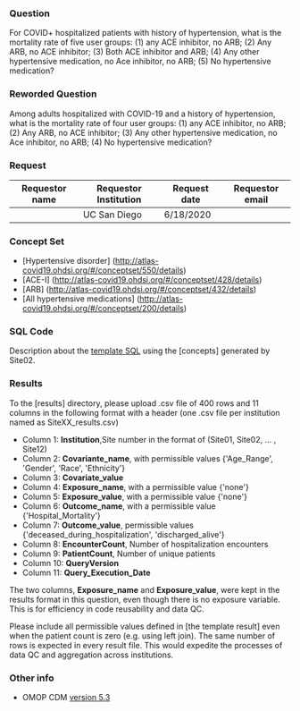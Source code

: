 ### Question
For COVID+ hospitalized patients with history of hypertension, what is the mortality rate of five user groups: (1) any ACE inhibitor, no ARB; (2) Any ARB, no ACE inhibitor; (3) Both ACE inhibitor and ARB; (4) Any other hypertensive medication, no Ace inhibitor, no ARB; (5) No hypertensive medication?

### Reworded Question
Among adults hospitalized with COVID-19 and a history of hypertension, what is the mortality rate of four user groups: (1) any ACE inhibitor, no ARB; (2) Any ARB, no ACE inhibitor; (3) Any other hypertensive medication, no Ace inhibitor, no ARB; (4) No hypertensive medication?

### Request
| Requestor name | Requestor Institution| Request date | Requestor email        |
|----------------|----------------------|--------------|------------------------|
|      | UC San Diego         | 6/18/2020    |  |


### Concept Set
  * [Hypertensive disorder] (http://atlas-covid19.ohdsi.org/#/conceptset/550/details)
  * [ACE-I] (http://atlas-covid19.ohdsi.org/#/conceptset/428/details)
  * [ARB] (http://atlas-covid19.ohdsi.org/#/conceptset/432/details)
  * [All hypertensive medications] (http://atlas-covid19.ohdsi.org/#/conceptset/200/details)


### SQL Code
Description about the [template SQL](sql/template_query.sql) using the [concepts] generated by Site02.


### Results
To the [results] directory, please upload .csv file of 400 rows and 11 columns in the following format with a header (one .csv file per institution named as SiteXX_results.csv)
  * Column 1: **Institution**,Site number in the format of (Site01, Site02, ... , Site12)
  * Column 2: **Covariante_name**, with permissible values {'Age_Range', 'Gender', 'Race', 'Ethnicity'}
  * Column 3: **Covariate_value**
  * Column 4: **Exposure_name**, with a permissible value {'none'}
  * Column 5: **Exposure_value**, with a permissible value {'none'}
  * Column 6: **Outcome_name**, with a permissible value {'Hospital_Mortality'}
  * Column 7: **Outcome_value**, permissible values {'deceased_during_hospitalization', 'discharged_alive'}
  * Column 8: **EncounterCount**, Number of hospitalization encounters
  * Column 9: **PatientCount**, Number of unique patients
  * Column 10: **QueryVersion**
  * Column 11: **Query_Execution_Date**

The two columns, **Exposure_name** and **Exposure_value**, were kept in the results format in this question, even though there is no exposure variable. This is for efficiency in code reusability and data QC.


Please include all permissible values defined in [the template result] even when the patient count is zero (e.g. using left join). The same number of rows is expected in every result file. This would expedite the processes of data QC and aggregation across institutions.


### Other info
  * OMOP CDM [version 5.3](https://github.com/OHDSI/CommonDataModel/releases/tag/v5.3.0)
